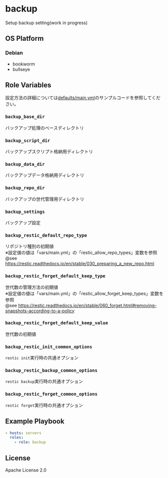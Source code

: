 backup
=================

Setup backup setting(work in progress)

OS Platform
-----------------

### Debian

- bookworm
- bullseye

Role Variables
--------------

設定方法の詳細については[defaults/main.yml](defaults/main.yml)のサンプルコードを参照してください。

### `backup_base_dir`

バックアップ処理のベースディレクトリ

### `backup_script_dir`

バックアップスクリプト格納用ディレクトリ

### `backup_data_dir`

バックアップデータ格納用ディレクトリ

### `backup_repo_dir`

バックアップの世代管理用ディレクトリ

### `backup_settings`

バックアップ設定

### `backup_restic_default_repo_type`

リポジトリ種別の初期値  
※設定値の値は「vars/main.yml」の「restic_allow_repo_types」変数を参照  
@see https://restic.readthedocs.io/en/stable/030_preparing_a_new_repo.html

### `backup_restic_forget_default_keep_type`

世代数の管理方法の初期値  
※設定値の値は「vars/main.yml」の「restic_allow_forget_keep_types」変数を参照  
@see https://restic.readthedocs.io/en/stable/060_forget.html#removing-snapshots-according-to-a-policy

### `backup_restic_forget_default_keep_value`

世代数の初期値

### `backup_restic_init_common_options`

`restic init`実行時の共通オプション

### `backup_restic_backup_common_options`

`restic backup`実行時の共通オプション

### `backup_restic_forget_common_options`

`restic forget`実行時の共通オプション

Example Playbook
--------------

```yaml
- hosts: servers
  roles:
    - role: backup
```

License
--------------

Apache License 2.0
